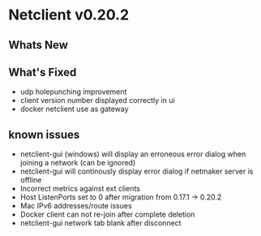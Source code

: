 # Netclient v0.20.2

## Whats New


## What's Fixed
- udp holepunching improvement
- client version number displayed correctly in ui
- docker netclient use as gateway 


## known issues
- netclient-gui (windows) will display an erroneous error dialog when joining a network (can be ignored)
- netclient-gui will continously display error dialog if netmaker server is offline
- Incorrect metrics against ext clients
- Host ListenPorts set to 0 after migration from 0.17.1 -> 0.20.2
- Mac IPv6 addresses/route issues
- Docker client can not re-join after complete deletion
- netclient-gui network tab blank after disconnect


